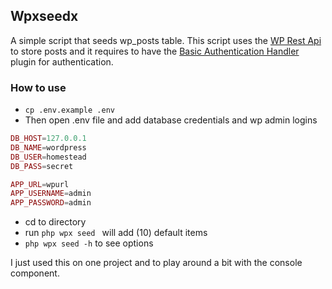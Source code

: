 ## Wpxseedx

A simple script that seeds wp_posts table. This script uses the <a href="https://v2.wp-api.org/">WP Rest Api</a> to
store posts and it requires to have the <a href="https://github.com/WP-API/Basic-Auth">Basic Authentication Handler</a> plugin for authentication.

### How to use
- <code>cp .env.example .env</code>
- Then open .env file and add database credentials and wp admin logins
```php
DB_HOST=127.0.0.1
DB_NAME=wordpress
DB_USER=homestead
DB_PASS=secret

APP_URL=wpurl
APP_USERNAME=admin
APP_PASSWORD=admin
```

- cd to directory
- run <code>php wpx seed </code> will add (10) default items
- <code>php wpx seed -h</code> to see options

I just used this on one project and to play around a bit with the 
console component.

